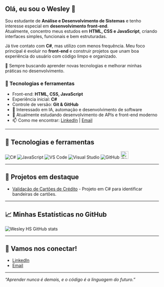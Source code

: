 ## Olá, eu sou o Wesley 👋

Sou estudante de **Análise e Desenvolvimento de Sistemas** e tenho interesse especial em **desenvolvimento front-end**.  
Atualmente, concentro meus estudos em **HTML, CSS e JavaScript**, criando interfaces simples, funcionais e bem estruturadas.  

Já tive contato com **C#**, mas utilizo com menos frequência. Meu foco principal é evoluir no **front-end** e construir projetos que unam boa experiência do usuário com código limpo e organizado.  

🚀 Sempre buscando aprender novas tecnologias e melhorar minhas práticas no desenvolvimento.  

### 🔧 Tecnologias e ferramentas
- Front-end: **HTML, CSS, JavaScript**
- Experiência inicial: **C#**
- Controle de versão: **Git & GitHub**
- 🤖 Interessado em IA, automação e desenvolvimento de software  
- 🌱 Atualmente estudando desenvolvimento de APIs e front-end moderno  
- 📫 Como me encontrar: [LinkedIn](https://www.linkedin.com/in/seu-linkedin) | [Email](mailto:seu-email@exemplo.com)

---

## 🔧 Tecnologias e ferramentas

![C#](https://img.shields.io/badge/-C%23-239120?style=for-the-badge&logo=c-sharp&logoColor=white)
![JavaScript](https://img.shields.io/badge/-JavaScript-F7DF1E?style=for-the-badge&logo=javascript&logoColor=black)
![VS Code](https://img.shields.io/badge/-VS%20Code-007ACC?style=for-the-badge&logo=visual-studio-code&logoColor=white)
![Visual Studio](https://img.shields.io/badge/-Visual%20Studio-5C2D91?style=for-the-badge&logo=visual-studio&logoColor=white)
![GitHub](https://img.shields.io/badge/-GitHub-181717?style=for-the-badge&logo=github&logoColor=white)
<a href="https://git-scm.com/">
  <img src="https://git-scm.com/images/logos/downloads/Git-Icon-1788C.png" alt="Git" width="25">
</a>



---

## 📂 Projetos em destaque

- [Validação de Cartões de Crédito](https://github.com/wesley-hs/Validacao-cartoes-de-credito) - Projeto em C# para identificar bandeiras de cartões.


---

## 📈 Minhas Estatísticas no GitHub

![Wesley HS GitHub stats](https://github-readme-stats.vercel.app/api?username=wesley-hs&show_icons=true&theme=radical)

---

## 🤝 Vamos nos conectar!

- [LinkedIn](https://www.linkedin.com/in/wesley-tech)  
- [Email](swesley.dev@gmail.com)  

---

*“Aprender nunca é demais, e o código é a linguagem do futuro.”*
